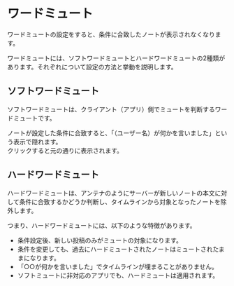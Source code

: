 # ワードミュート

ワードミュートの設定をすると、条件に合致したノートが表示されなくなります。

ワードミュートには、ソフトワードミュートとハードワードミュートの2種類があります。それぞれについて設定の方法と挙動を説明します。

## ソフトワードミュート

ソフトワードミュートは、クライアント（アプリ）側でミュートを判断するワードミュートです。

ノートが設定した条件に合致すると、「（ユーザー名）が何かを言いました」という表示で隠れます。\
クリックすると元の通りに表示されます。

## ハードワードミュート

ハードワードミュートは、アンテナのようにサーバーが新しいノートの本文に対して条件に合致するかどうか判断し、タイムラインから対象となったノートを除外します。

つまり、ハードワードミュートには、以下のような特徴があります。

- 条件設定後、新しい投稿のみがミュートの対象になります。
- 条件を変更しても、過去にハードミュートされたノートはミュートされたままになります。
- 「○○が何かを言いました」でタイムラインが埋まることがありません。
- ソフトミュートに非対応のアプリでも、ハードミュートは適用されます。
